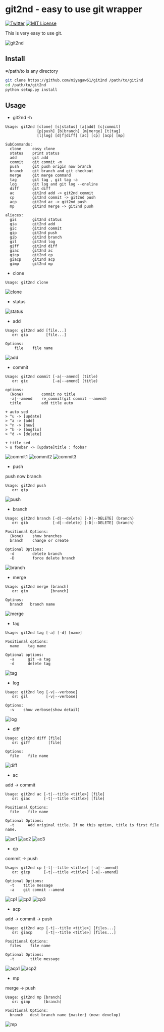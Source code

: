 # git2nd - easy to use git wrapper

[![Twitter](https://imgur.com/Ibo0Twr.png)](https://twitter.com/miyagaw61)
[![MIT License](https://img.shields.io/badge/license-MIT-blue.svg?style=flat)](http://choosealicense.com/licenses/mit/)

This is very easy to use git.

![git2nd](https://i.imgur.com/o0PdcOa.png)

## Install

※/path/to is any directory

```bash
git clone https://github.com/miyagaw61/git2nd /path/to/git2nd
cd /path/to/git2nd
python setup.py install
```

## Usage

* git2nd -h
```
Usage: git2nd [clone] [s|status] [a|add] [c|commit]
              [p|push] [b|branch] [m|merge] [t|tag]
              [l|log] [d|f|diff] [ac] [cp] [acp] [mp]

SubCommands:
  clone     easy clone
  status    print status
  add       git add
  commit    git commit -m
  push      git push origin now branch
  branch    git branch and git checkout
  merge     git merge command
  tag       git tag , git tag -a
  log       git log and git log --oneline
  diff      git diff
  ac        git2nd add -> git2nd commit
  cp        git2nd commit -> git2nd push
  acp       git2nd ac -> git2nd push
  mp        git2nd merge -> git2nd push
 
aliaces:
  gis       git2nd status
  gia       git2nd add
  gic       git2nd commit
  gip       git2nd push
  gib       git2nd branch
  gil       git2nd log
  giff      git2nd diff
  giac      git2nd ac
  gicp      git2nd cp
  giacp     git2nd acp
  gimp      git2nd mp
```

* clone

```
Usage: git2nd clone
```

![clone](https://i.imgur.com/vF6j8Fo.png)

* status

![status](https://i.imgur.com/GiaviLS.png)

* add

```
Usage: git2nd add [file...]
   or: gia        [file...]

Options:
    file    file name
```

![add](https://i.imgur.com/wrVvlcM.png)

* commit

```
Usage: git2nd commit [-a|--amend] (title)
   or: gic           [-a|--amend] (title)

options:
  (None)        commit no title
  -a|--amend    re_commit(git commit --amend)
  title         add title auto
```

    + auto sed
    > ^u -> [update]
    > ^a -> [add]
    > ^n -> [new]
    > ^b -> [bugfix]
    > ^d -> [delete]

    + title sed
    > u foobar -> [update]title : foobar


![commit1](https://i.imgur.com/TOHDPMP.png)
![commit2](https://i.imgur.com/VxR0qz6.png)
![commit3](https://i.imgur.com/5Y36oUU.png)

* push

push now branch

```
Usage: git2nd push
   or: gip
```

![push](https://i.imgur.com/apAN4ob.png)

* branch

```
Usage: git2nd branch [-d|--delete] [-D|--DELETE] (branch)
   or: gib           [-d|--delete] [-D|--DELETE] (branch)

Positional Options:
  (None)    show branches
  branch    change or create

Optional Options:
  -d        delete branch
  -D        force delete branch
```

![branch](https://i.imgur.com/Ux7wmXW.png)

* merge

```
Usage: git2nd merge [branch]
   or: gim          [branch]

Optinos:
  branch   branch name
```

![merge](https://i.imgur.com/FaJwAl8.png)

* tag

```
Usage: git2nd tag [-a] [-d] [name]

Positional options:
  name    tag name

Optional options:
  -a      git -a tag
  -d      delete tag
```

![tag](https://i.imgur.com/P6kkgwz.png)

* log

```
Usage: git2nd log [-v|--verbose]
   or: gil        [-v|--verbose]

Options:
  -v    show verbose(show detail)
```

![log](https://i.imgur.com/sPEfhPp.png)

* diff

```
Usage: git2nd diff [file]
   or: giff        [file]

Options:
  file    file name
```

![diff](https://i.imgur.com/Hq4Szp5.png)

* ac

add -> commit

```
Usage: git2nd ac [-t|--title <title>] [file]
   or: giac      [-t|--title <title>] [file]

Positional Options:
  file    file name

Optional Options:
  -t      Add original title. If no this option, title is first file name.
```

![ac1](https://i.imgur.com/yXbkcVD.png)
![ac2](https://i.imgur.com/IBq72I2.png)
![ac3](https://i.imgur.com/MPDCMMO.png)

* cp

commit -> push

```
Usage: git2nd cp [-t|--title <title>] [-a|--amend]
   or: gicp      [-t|--title <title>] [-a|--amend]

Optional Options:
  -t    title message
  -a    git commit --amend
```

![cp1](https://i.imgur.com/FRf92bm.png)
![cp2](https://i.imgur.com/AJNBrRo.png)
![cp3](https://i.imgur.com/BEHhF8O.png)

* acp

add -> commit -> push

```
Usage: git2nd acp [-t|--title <title>] [files...]
   or: giacp      [-t|--title <title>] [files...]

Positional Options:
  files    file name

Optional Options:
  -t       title message 
```

![acp1](https://i.imgur.com/PvPdNk2.png)
![acp2](https://i.imgur.com/4g97ytF.png)

* mp

merge -> push

```
Usage: git2nd mp [branch]
   or: gimp      [branch]

Positional Options:
  branch   dest branch name {master} (now: develop)
```

![mp](https://i.imgur.com/sl3qHMj.png)
